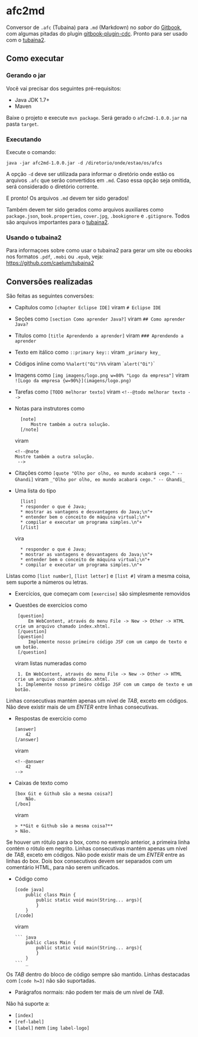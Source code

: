 # afc2md
Conversor de `.afc` (Tubaina) para `.md` (Markdown) no _sabor_ do [Gitbook](https://github.com/GitbookIO/gitbook), com algumas pitadas do plugin [gitbook-plugin-cdc](https://github.com/casadocodigo/gitbook-plugin-cdc). Pronto para ser usado com o [tubaina2](https://github.com/caelum/tubaina2).

## Como executar

### Gerando o jar
Você vai precisar dos seguintes pré-requisitos:
* Java JDK 1.7+
* Maven

Baixe o projeto e execute `mvn package`. Será gerado o `afc2md-1.0.0.jar` na pasta `target`.

### Executando
Execute o comando:
```
java -jar afc2md-1.0.0.jar -d /diretorio/onde/estao/os/afcs
```

A opção `-d` deve ser utilizada para informar o diretório onde estão os arquivos `.afc` que serão convertidos em `.md`. Caso essa opção seja omitida, será considerado o diretório corrente.

E pronto! Os arquivos `.md` devem ter sido gerados! 

Também devem ter sido gerados como arquivos auxiliares como `package.json`, `book.properties`, `cover.jpg`, `.bookignore` e `.gitignore`. Todos são arquivos importantes para o [tubaina2](https://github.com/caelum/tubaina2).

### Usando o tubaina2

Para informaçoes sobre como usar o tubaina2 para gerar um site ou ebooks nos formatos `.pdf`, `.mobi` ou `.epub`, veja: 
https://github.com/caelum/tubaina2

## Conversões realizadas

São feitas as seguintes conversões:

* Capítulos como `[chapter Eclipse IDE]` viram `# Eclipse IDE`

* Seções como `[section Como aprender Java?]` viram `## Como aprender Java?`

* Títulos como `[title Aprendendo a aprender]` viram `### Aprendendo a aprender`

* Texto em itálico como `::primary key::` viram `_primary key_`

* Códigos inline como `%%alert("Oi")%%` viram \``alert("Oi")`\`

* Imagens como `[img imagens/logo.png w=80% "Logo da empresa"]` viram `![Logo da empresa {w=90%}](imagens/logo.png)`

* Tarefas como `[TODO melhorar texto]` viram `<!--@todo melhorar texto -->`

* Notas para instrutores como 
  ```
    [note]
        Mostre também a outra solução.
    [/note]
   ``` 
   viram  
   ```
   <!--@note 
   Mostre também a outra solução.
    -->
   ```

* Citações como `[quote "Olho por olho, eo mundo acabará cego." -- Ghandi]` viram `_"Olho por olho, eo mundo acabará cego." -- Ghandi_`

* Uma lista do tipo
  ```
    [list]
    * responder o que é Java;
    * mostrar as vantagens e desvantagens do Java;\n"+
    * entender bem o conceito de máquina virtual;\n"+
    * compilar e executar um programa simples.\n"+
    [/list]
  ```
  vira
  ```
    * responder o que é Java;
    * mostrar as vantagens e desvantagens do Java;\n"+
    * entender bem o conceito de máquina virtual;\n"+
    * compilar e executar um programa simples.\n"+
  ```
Listas como `[list number]`, `[list letter]` e `[list #]` viram a mesma coisa, sem suporte a números ou letras.

* Exercícios, que começam com `[exercise]` são simplesmente removidos

* Questões de exercícios como 
   ```
    [question]
        Em WebContent, através do menu File -> New -> Other -> HTML crie um arquivo chamado index.xhtml.
    [/question]
    [question]
        Implemente nosso primeiro código JSF com um campo de texto e um botão.
    [/question]
    ```
    viram listas numeradas como
   ```
    1. Em WebContent, através do menu File -> New -> Other -> HTML crie um arquivo chamado index.xhtml.
    1. Implemente nosso primeiro código JSF com um campo de texto e um botão.
    ```
Linhas consecutivas mantém apenas um nível de _TAB_, exceto em códigos. Não deve existir mais de um _ENTER_ entre linhas consecutivas.

* Respostas de exercício como 
    ```
    [answer]
        42
    [/answer]
    ``` 
    viram 
    ```
    <!--@answer 
        42
    -->
    ```

* Caixas de texto como
    ```
    [box Git e Github são a mesma coisa?]
        Não.
    [/box]
    ```
    viram
    ```
    > **Git e Github são a mesma coisa?**
    > Não.
    ```
    
Se houver um rótulo para o box, como no exemplo anterior, a primeira linha contém o rótulo em negrito. Linhas consecutivas mantém apenas um nível de _TAB_, exceto em códigos. Não pode existir mais de um _ENTER_ entre as linhas do box. Dois box consecutivos devem ser separados com um comentário HTML, para não serem unificados.

* Código como 
    ```
    [code java]
        public class Main {
            public static void main(String... args){
            }
        }
    [/code]
    ```
    viram
    
    ``` 
    ``` java
        public class Main {
            public static void main(String... args){
            }
        }
    ``` _
    ```
Os _TAB_ dentro do bloco de código sempre são mantido. Linhas destacadas com `[code h=3]` não são suportadas.

* Parágrafos normais: não podem ter mais de um nível de _TAB_.


Não há suporte a:

* `[index]`
* `[ref-label]`
* `[label]` nem `[img label-logo]`
